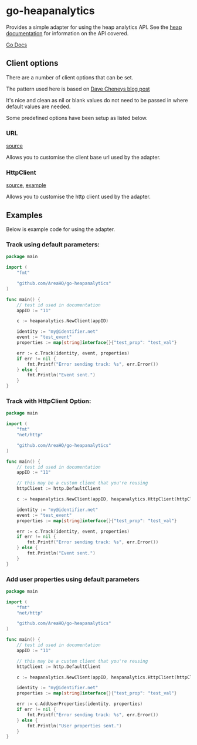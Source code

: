 # go-heapanalytics

Provides a simple adapter for using the heap analytics API. See the [heap documentation](https://heapanalytics.com/docs/server-side) for information on the API covered.

[Go Docs](https://godoc.org/github.com/AreaHQ/go-heapanalytics)

## Client options

There are a number of client options that can be set. 

The pattern used here is based on [Dave Cheneys blog post](http://dave.cheney.net/2014/10/17/functional-options-for-friendly-apis)

It's nice and clean as nil or blank values do not need to be passed in where default values are needed.

Some predefined options have been setup as listed below.

### URL 
[source](https://github.com/AreaHQ/go-heapanalytics/blob/master/client.go#L27)

Allows you to customise the client base url used by the adapter.

### HttpClient 
[source](https://github.com/AreaHQ/go-heapanalytics/blob/master/client.go#L35), [example](#track-with-httpclient-option)

Allows you to customise the http client used by the adapter.

## Examples

Below is example code for using the adapter.

### Track using default parameters:

```go
package main

import (
	"fmt"

	"github.com/AreaHQ/go-heapanalytics"
)

func main() {
	// test id used in documentation
	appID := "11"

	c := heapanalytics.NewClient(appID)

	identity := "my@identifier.net"
	event := "test_event"
	properties := map[string]interface{}{"test_prop": "test_val"}

	err := c.Track(identity, event, properties)
	if err != nil {
		fmt.Printf("Error sending track: %s", err.Error())
	} else {
		fmt.Println("Event sent.")
	}
}
```

### Track with HttpClient Option:

```go
package main

import (
	"fmt"
	"net/http"

	"github.com/AreaHQ/go-heapanalytics"
)

func main() {
	// test id used in documentation
	appID := "11"

	// this may be a custom client that you're reusing
	httpClient := http.DefaultClient

	c := heapanalytics.NewClient(appID, heapanalytics.HttpClient(httpClient))

	identity := "my@identifier.net"
	event := "test_event"
	properties := map[string]interface{}{"test_prop": "test_val"}

	err := c.Track(identity, event, properties)
	if err != nil {
		fmt.Printf("Error sending track: %s", err.Error())
	} else {
		fmt.Println("Event sent.")
	}
}
```

### Add user properties using default parameters

```go
package main

import (
	"fmt"
	"net/http"

	"github.com/AreaHQ/go-heapanalytics"
)

func main() {
	// test id used in documentation
	appID := "11"

	// this may be a custom client that you're reusing
	httpClient := http.DefaultClient

	c := heapanalytics.NewClient(appID, heapanalytics.HttpClient(httpClient))

	identity := "my@identifier.net"
	properties := map[string]interface{}{"test_prop": "test_val"}

	err := c.AddUserProperties(identity, properties)
	if err != nil {
		fmt.Printf("Error sending track: %s", err.Error())
	} else {
		fmt.Println("User properties sent.")
	}
}

```
